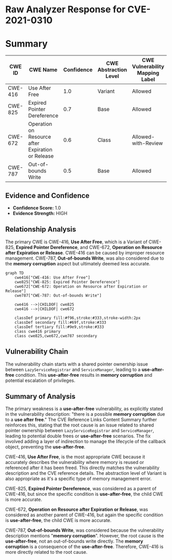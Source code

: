 # Raw Analyzer Response for CVE-2021-0310

# Summary
| CWE ID | CWE Name | Confidence | CWE Abstraction Level | CWE Vulnerability Mapping Label | CWE-Vulnerability Mapping Notes |
|---|---|---|---|---|---|
| CWE-416 | Use After Free | 1.0 | Variant | Allowed | Primary CWE |
| CWE-825 | Expired Pointer Dereference | 0.7 | Base | Allowed | Secondary Candidate |
| CWE-672 | Operation on Resource after Expiration or Release | 0.6 | Class | Allowed-with-Review | Secondary Candidate |
| CWE-787 | Out-of-bounds Write | 0.5 | Base | Allowed | Secondary Candidate |

## Evidence and Confidence

*   **Confidence Score:** 1.0
*   **Evidence Strength:** HIGH

## Relationship Analysis
The primary CWE is CWE-416, **Use After Free**, which is a Variant of CWE-825, **Expired Pointer Dereference**, and CWE-672, **Operation on Resource after Expiration or Release**. CWE-416 can be caused by improper resource management. CWE-787, **Out-of-bounds Write**, was also considered due to the **memory corruption** aspect but ultimately deemed less accurate.

```mermaid
graph TD
    cwe416["CWE-416: Use After Free"]
    cwe825["CWE-825: Expired Pointer Dereference"]
    cwe672["CWE-672: Operation on Resource after Expiration or Release"]
    cwe787["CWE-787: Out-of-bounds Write"]
    
    cwe416 -->|CHILDOF| cwe825
    cwe416 -->|CHILDOF| cwe672

    classDef primary fill:#f96,stroke:#333,stroke-width:2px
    classDef secondary fill:#69f,stroke:#333
    classDef tertiary fill:#9e9,stroke:#333
    class cwe416 primary
    class cwe825,cwe672,cwe787 secondary
```

## Vulnerability Chain
The vulnerability chain starts with a shared pointer ownership issue between `LazyServiceRegistrar` and `ServiceManager`, leading to a **use-after-free** condition. This **use-after-free** results in **memory corruption** and potential escalation of privileges.

## Summary of Analysis
The primary weakness is a **use-after-free** vulnerability, as explicitly stated in the vulnerability description: "there is a possible **memory corruption** due to a **use after free**." The CVE Reference Links Content Summary further reinforces this, stating that the root cause is an issue related to shared pointer ownership between `LazyServiceRegistrar` and `ServiceManager`, leading to potential double frees or **use-after-free** scenarios. The fix involved adding a layer of indirection to manage the lifecycle of the callback object, preventing the **use-after-free**.

CWE-416, **Use After Free**, is the most appropriate CWE because it accurately describes the vulnerability where memory is reused or referenced after it has been freed. This directly matches the vulnerability description and the CVE reference details. The abstraction level of Variant is also appropriate as it's a specific type of memory management error.

CWE-825, **Expired Pointer Dereference**, was considered as a parent of CWE-416, but since the specific condition is **use-after-free**, the child CWE is more accurate.

CWE-672, **Operation on Resource after Expiration or Release**, was considered as another parent of CWE-416, but again the specific condition is **use-after-free**, the child CWE is more accurate.

CWE-787, **Out-of-bounds Write**, was considered because the vulnerability description mentions "**memory corruption**". However, the root cause is the **use-after-free**, not an out-of-bounds write directly. The **memory corruption** is a consequence of the **use-after-free**. Therefore, CWE-416 is more directly related to the root cause.
